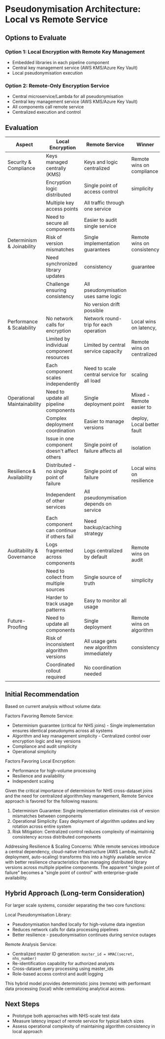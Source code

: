 # Pseudonymisation Architecture: Local vs Remote Service

## Options to Evaluate

### Option 1: Local Encryption with Remote Key Management

- Embedded libraries in each pipeline component
- Central key management service (AWS KMS/Azure Key Vault)
- Local pseudonymisation execution

### Option 2: Remote-Only Encryption Service

- Central microservice/Lambda for all pseudonymisation
- Central key management service (AWS KMS/Azure Key Vault)
- All components call remote service
- Centralized execution and control

## Evaluation

| Aspect                      | Local Encryption                             | Remote Service                             | Winner                     |
|-----------------------------|----------------------------------------------|--------------------------------------------|----------------------------|
| Security & Compliance       | Keys managed centrally (KMS)                 | Keys and logic centralized                 | Remote wins on compliance  |
|                             | Encryption logic distributed                 | Single point of access control             | simplicity                 |
|                             | Multiple key access points                   | All traffic through one service            |                            |
|                             | Need to secure all components                | Easier to audit single service             |                            |
| Determinism & Joinability   | Risk of version mismatches                   | Single implementation guarantees           | Remote wins on consistency |
|                             | Need synchronized library updates            | consistency                                | guarantee                  |
|                             | Challenge ensuring consistency               | All pseudonymisation uses same logic       |                            |
|                             |                                              | No version drift possible                  |                            |
| Performance & Scalability   | No network calls for encryption              | Network round-trip for each operation      | Local wins on latency,     |
|                             | Limited by individual component resources    | Limited by central service capacity        | Remote wins on centralized |
|                             | Each component scales independently          | Need to scale central service for all load | scaling                    |
| Operational Maintainability | Need to update all pipeline components       | Single deployment point                    | Mixed - Remote easier to   |
|                             | Complex deployment coordination              | Easier to manage versions                  | deploy, Local better fault |
|                             | Issue in one component doesn't affect others | Single point of failure affects all        | isolation                  |
| Resilience & Availability   | Distributed - no single point of failure     | Single point of failure                    | Local wins on resilience   |
|                             | Independent of other services                | All pseudonymisation depends on service    |                            |
|                             | Each component can continue if others fail   | Need backup/caching strategy               |                            |
| Auditability & Governance   | Logs fragmented across components            | Logs centralized by default                | Remote wins on audit       |
|                             | Need to collect from multiple sources        | Single source of truth                     | simplicity                 |
|                             | Harder to track usage patterns               | Easy to monitor all usage                  |                            |
| Future-Proofing             | Need to update all components                | Single deployment                          | Remote wins on algorithm   |
|                             | Risk of inconsistent algorithm versions      | All usage gets new algorithm immediately   | consistency                |
|                             | Coordinated rollout required                 | No coordination needed                     |                            |

## Initial Recommendation

Based on current analysis without volume data:

Factors Favoring Remote Service:

- Determinism guarantee (critical for NHS joins) - Single implementation ensures identical pseudonyms across all systems
- Algorithm and key management simplicity - Centralized control over encryption logic and key versions
- Compliance and audit simplicity
- Operational simplicity

Factors Favoring Local Encryption:

- Performance for high-volume processing
- Resilience and availability
- Independent scaling

Given the critical importance of determinism for NHS cross-dataset joins and the need for centralized algorithm/key
management, Remote Service approach is favored for the following reasons:

1. Determinism Guarantee: Single implementation eliminates risk of version mismatches between components
2. Operational Simplicity: Easy deployment of algorithm updates and key rotation across entire system
3. Risk Mitigation: Centralized control reduces complexity of maintaining consistency across distributed components

Addressing Resilience & Scaling Concerns: While remote services introduce a central dependency, cloud-native
infrastructure (AWS Lambda, multi-AZ deployment, auto-scaling) transforms this into a highly available service with
better resilience characteristics than managing distributed library versions across multiple pipeline components. The
apparent "single point of failure" becomes a "single point of control" with enterprise-grade availability.

## Hybrid Approach (Long-term Consideration)

For larger scale systems, consider separating the two core functions:

Local Pseudonymisation Library:
- Pseudonymisation handled locally for high-volume data ingestion
- Reduces network calls for data processing pipelines
- Better resilience - pseudonymisation continues during service outages

Remote Analysis Service:
- Centralized master ID generation: `master_id = HMAC(secret, nhs_number)`
- Re-identification capability for authorized analysts
- Cross-dataset query processing using master_ids
- Role-based access control and audit logging

This hybrid model provides deterministic joins (remote) with performant data processing (local) while centralizing analytical access.

## Next Steps

- Prototype both approaches with NHS-scale test data
- Measure latency impact of remote service for typical batch sizes
- Assess operational complexity of maintaining algorithm consistency in local approach
